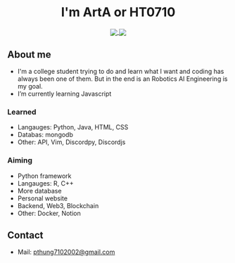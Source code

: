 <h1 align="center">I'm ArtA or HT0710</h1>

<p align="center">
<a href="https://github.com/anuraghazra/github-readme-stats">
  <img align="center" src="https://github-readme-stats.vercel.app/api?username=HT0710&show_icons=true&theme=dark"/>
</a>
<a href="https://github.com/anuraghazra/github-readme-stats">
  <img align="center" src="https://github-readme-stats.vercel.app/api/top-langs/?username=HT0710&layout=compact"/>
</a>
</p>

## About me
- I'm a college student trying to do and learn what I want and coding has always been one of them. But in the end is an Robotics AI Engineering is my goal.
- I’m currently learning Javascript

### Learned
- Langauges: Python, Java, HTML, CSS
- Databas: mongodb
- Other: API, Vim, Discordpy, Discordjs

### Aiming
- Python framework
- Langauges: R, C++
- More database
- Personal website
- Backend, Web3, Blockchain
- Other: Docker, Notion

## Contact
- Mail: pthung7102002@gmail.com
